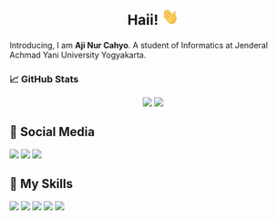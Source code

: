 ### <div align="center"><h2> Haii! <img src="https://github.com/ABSphreak/ABSphreak/blob/master/gifs/Hi.gif" width="30px" height="30px"></h2></div>

Introducing, I am **Aji Nur Cahyo**. A student of Informatics at Jenderal Achmad Yani University Yogyakarta.

### 📈 GitHub Stats
<p align="center">
  <img height="180em" src="https://github-readme-stats.vercel.app/api?username=ajinurcahyo&show_icons=true&theme=react&include_all_commits=true&count_private=true"/>
  <img height="180em" src="https://github-readme-stats.vercel.app/api/top-langs/?username=ajinurcahyo&layout=compact&theme=react"/>
</p>

## 📣 Social Media
<p>
  <a href="https://www.instagram.com/ajinrchyy/"><img src="https://img.shields.io/badge/instagram-E4405F.svg?style=for-the-badge&logo=instagram&logoColor=white"/></a>
  <a href="https://www.linkedin.com/in/aji-nur-cahyo-0951b1241/"><img src="https://img.shields.io/badge/linkedin-0077B5.svg?style=for-the-badge&logo=linkedin&logoColor=white"/></a>
  <a href="https://www.facebook.com/profile.php?id=100005946555871"><img src="https://img.shields.io/badge/facebook-1877F2.svg?style=for-the-badge&logo=facebook&logoColor=white"/></a>
</p>

## 🚀 My Skills
<p align="left">
  <img src="https://img.shields.io/badge/HTML5-E34F26.svg?style=for-the-badge&logo=html5&logoColor=white"/>
  <img src="https://img.shields.io/badge/CSS3-1572B6.svg?style=for-the-badge&logo=css3&logoColor=white"/>
  <img src="https://img.shields.io/badge/JavaScript-F7DF1E.svg?style=for-the-badge&logo=javascript&logoColor=white"/>
  <img src="https://img.shields.io/badge/Python-3776AB.svg?style=for-the-badge&logo=python&logoColor=white"/>
  <img src="https://img.shields.io/badge/MySQL-4479A1.svg?style=for-the-badge&logo=mysql&logoColor=white"/>
</p>

